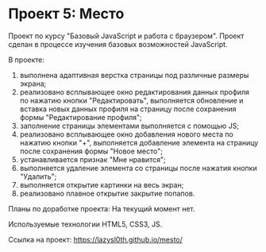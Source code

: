 # Проект 5: Место

Проект по курсу "Базовый JavaScript и работа с браузером".
Проект сделан в процессе изучения базовых возможностей JavaScript.

В проекте:
1. выполнена адаптивная верстка страницы под различные размеры экрана;
2. реализовано всплывающее окно редактирования данных профиля по нажатию кнопки "Редактировать", выполняется обновление и вставка новых данных профиля на страницу после сохранения формы "Редактирование профиля";
3. заполнение страницы элементами выполняется с помощью JS;
4. реализовано всплывающее окно добавления нового места по нажатию кнопки "+", выполняется добавление элемента на страницу после сохранения формы "Новое место";
5. устанавливается признак "Мне нравится";
6. выполняется удаление элемента со страницы после нажатия кнопки "Удалить";
7. выполняется открытие картинки на весь экран;
8. реализовано плавное открытие закрытие попапов.

Планы по доработке проекта:
На текущий момент нет.

Используемые технологии HTML5, CSS3, JS.

Ссылка на проект: https://lazysl0th.github.io/mesto/
